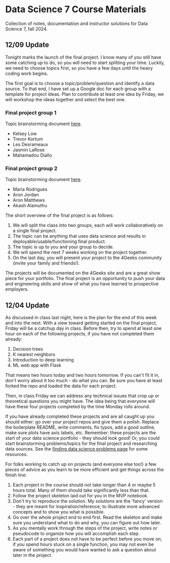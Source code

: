 # Data Science 7 Course Materials

Collection of notes, documentation and instructor solutions for Data Science 7, fall 2024.

## 12/09 Update

Tonight marks the launch of the final project. I know many of you still have some catching up to do, so you will need to start splitting your time. Luckily, we need to choose topics first, so you have a few days until the heavy coding work begins.

The first goal is to choose a topic/problem/question and identify a data source. To that end, I have set up a Google doc for each group with a template for project ideas. Plan to contribute at least one idea by Friday, we will workshop the ideas together and select the best one.

### Final project group 1

Topic brainstorming document [here](https://docs.google.com/document/d/1aZvJyrSN9MTIANx9X-_BD4qjc__Q19_s16uzxp3tHJA/edit?usp=sharing).

- Kelsey Low
- Trevor Kortum
- Les Desrameaux
- Jasmin LaRose
- Mahamadou Diallo

### Final project group 2

Topic brainstorming document [here](https://docs.google.com/document/d/1kFNVrP7kYwRdjAz4zSRzsfznck_jjQN8nLduA2WyeBM/edit?usp=sharing).

- Maria Rodrigues
- Aron Jordan
- Aron Matthews
- Akash Alamuthu

The short overview of the final project is as follows:

1. We will split the class into two groups, each will work collaboratively on a single final project.
2. The topic can be anything that uses data science and results in deployable/usable/functioning final product.
3. The topic is up to you and your group to decide.
4. We will spend the next 7 weeks working on the project together.
5. On the last day, you will present your project to the 4Geeks community (invite your family and friends!).

The projects will be documented on the 4Geeks site and are a great show piece for your portfolio. The final project is an opportunity to push your data and engineering skills and show of what you have learned to prospective employers.

## 12/04 Update

As discussed in class last night, here is the plan for the end of this week and into the next. With a view toward getting started on the final project, Friday will be a catchup day in class. Before then, try to spend at least one hour on each of the following projects, if you have not completed them already:

1. Decision trees
2. K nearest neighbors
3. Introduction to deep learning
4. ML web app with Flask

That means two hours today and two hours tomorrow. If you can't fit it in, don't worry about it too much - do what you can. Be sure you have at least forked the repo and loaded the data for each project.

Then, in class Friday we can address any technical issues that crop up or theoretical questions you might have. The idea being that everyone will have these four projects completed by the time Monday rolls around.

If you have already completed these projects and are all caught up you should either: go over your project repos and give them a polish. Replace the boilerplate README, write comments, fix typos, add a good outline, make sure plots have axis labels, etc. Remember: these projects are the start of your data science portfolio - they should look good! Or, you could start brainstorming problems/topics for the final project and researching data sources. See the [finding data science problems page](https://github.com/4GeeksAcademy/gperdrizet-ds7-materials/blob/main/how_to/find_data_science_problems.md) for some resources.

For folks working to catch up on projects (and everyone else too!) a few pieces of advice as you learn to be more efficient and get things across the finish line:

1. Each project in the course should not take longer than 4 or maybe 5 hours total. Many of them should take significantly less than that.
2. Follow the project skeleton laid out for you in the MVP notebook.
3. Don't try to reproduce the solution. My solutions are the 'fancy' version - they are meant for inspiration/reference, to illustrate more advanced concepts and to show you what is possible.
4. Go over the whole project end to end first. Read the skeleton and make sure you understand what to do and why, you can figure out how later.
5. As you mentally work through the steps of the project, write notes or pseudocode to organize how you will accomplish each step.
6. Each part of a project does not have to be perfect before you move on, if you spend hours stuck on a single function, you may not even be aware of something you would have wanted to ask a question about later in the project.
